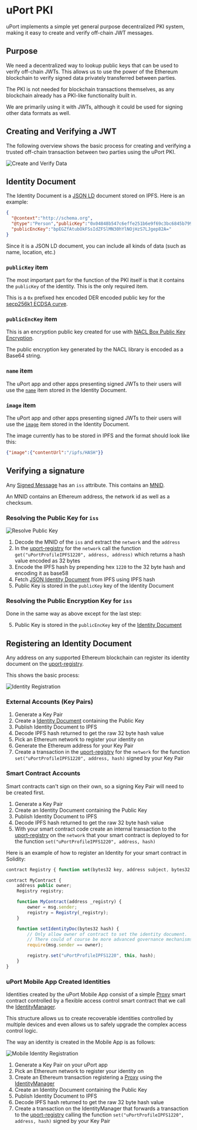 # uPort PKI

uPort implements a simple yet general purpose decentralized PKI system, making it easy to create and verify off-chain JWT messages.

## Purpose

We need a decentralized way to lookup public keys that can be used to verify off-chain JWTs. This allows us to use the power of the Ethereum blockchain to verify signed data privately transferred between parties.

The PKI is not needed for blockchain transactions themselves, as any blockchain already has a PKI-like functionality built in.

We are primarily using it with JWTs, although it could be used for signing other data formats as well.

## Creating and Verifying a JWT

The following overview shows the basic process for creating and verifying a trusted off-chain transaction between two parties using the uPort PKI.

![Create and Verify Data](jwtflow.png)

## Identity Document

The Identity Document is a [JSON LD](https://json-ld.org) document stored on IPFS. Here is an example:

[IPFS Hash QmNVHxsMAXvYktfHLYhRjcL7hGBBojTwY7mnJKsJweCZJK]:https://ipfs.infura.io/ipfs/QmNVHxsMAXvYktfHLYhRjcL7hGBBojTwY7mnJKsJweCZJK

```json
{
  "@context":"http://schema.org",
  "@type":"Person","publicKey":"0x04848b547c6effe251b6e9f69c3bc6845b7997963554703aa41bc1b4c8d8db787ac966938139d5b36f404b89727fbc279153a20ad43ff25da0c30edb8b84d9c836",
  "publicEncKey":"bpEGZfAtubOkFSsIdZFSlMN30hYlNOjHzS7LJgep82A="
}
```

Since it is a JSON LD document, you can include all kinds of data (such as name, location, etc.)

### `publicKey` item

The most important part for the function of the PKI itself is that it contains the `publicKey` of the identity. This is the only required item.

This is a `0x` prefixed hex encoded DER encoded public key for the [secp256k1 ECDSA curve](https://en.bitcoin.it/wiki/Secp256k1).

### `publicEncKey` item

This is an encryption public key created for use with [NACL Box Public Key Encryption](http://nacl.cr.yp.to/box.html).

The public encryption key generated by the NACL library is encoded as a Base64 string.

### `name` item

The uPort app and other apps presenting signed JWTs to their users will use the [`name`](http://schema.org/name) item stored in the Identity Document.

### `image` item

The uPort app and other apps presenting signed JWTs to their users will use the [`image`](http://schema.org/image) item stored in the Identity Document.

The image currently has to be stored in IPFS and the format should look like this:

```json
{"image":{"contentUrl":"/ipfs/HASH"}}
```

## Verifying a signature

Any [Signed Message](../messages/index.md) has an `iss` attribute. This contains an [MNID](https://github.com/uport-project/mnid).

An MNID contains an Ethereum address, the network id as well as a checksum.

### Resolving the Public Key for `iss`

![Resolve Public Key](resolve.png)

1. Decode the MNID of the `iss` and extract the `network` and the `address`
2. In the [uport-registry](https://github.com/uport-project/uport-registry) for the `network` call the function `get("uPortProfileIPFS1220", address, address)` which returns a hash value encoded as 32 bytes
3. Encode the IPFS hash by prepending hex `1220` to the 32 byte hash and encoding it as base58
4. Fetch [JSON Identity Document](./identitydocument.md) from IPFS using IPFS hash
5. Public Key is stored in the `publicKey` key of the Identity Document

### Resolving the Public Encryption Key for `iss`

Done in the same way as above except for the last step:

5. Public Key is stored in the `publicEncKey` key of the [Identity Document](./identitydocument.md)

## Registering an Identity Document

Any address on any supported Ethereum blockchain can register its identity document on the [uport-registry](https://github.com/uport-project/uport-registry).

This shows the basic process:

![Identity Registration](registration.png)

### External Accounts (Key Pairs)

1. Generate a Key Pair
1. Create a [Identity Document](./identitydocument.md) containing the Public Key
1. Publish Identity Document to IPFS
1. Decode IPFS hash returned to get the raw 32 byte hash value
1. Pick an Ethereum network to register your identity on
1. Generate the Ethereum address for your Key Pair
1. Create a transaction in the [uport-registry](https://github.com/uport-project/uport-registry) for the `network` for the function `set("uPortProfileIPFS1220", address, hash)` signed by your Key Pair

### Smart Contract Accounts

Smart contracts can't sign on their own, so a signing Key Pair will need to be created first.

1. Generate a Key Pair
1. Create an Identity Document containing the Public Key
1. Publish Identity Document to IPFS
1. Decode IPFS hash returned to get the raw 32 byte hash value
1. With your smart contract code create an internal transaction to the [uport-registry](https://github.com/uport-project/uport-registry) on the `network` that your smart contract is deployed to for the function `set("uPortProfileIPFS1220", address, hash)`

Here is an example of how to register an Identity for your smart contract in Solidity:

```js
contract Registry { function set(bytes32 key, address subject, bytes32 value); }

contract MyContract {
    address public owner;
    Registry registry;

    function MyContract(address _registry) {
        owner = msg.sender;
        registry = Registry(_registry);
    }

    function setIdentityDoc(bytes32 hash) {
        // Only allow owner of contract to set the identity document.
        // There could of course be more advanced governance mechanisms here.
        require(msg.sender == owner);

        registry.set("uPortProfileIPFS1220", this, hash);
    }
}
```

### uPort Mobile App Created Identities

Identities created by the uPort Mobile App consist of a simple [Proxy](https://github.com/uport-project/uport-identity/blob/develop/contracts/Proxy.sol) smart contract controlled by a flexible access control smart contract that we call the [IdentityManager](https://github.com/uport-project/uport-identity/blob/develop/contracts/IdentityManager.sol).

This structure allows us to create recoverable identities controlled by multiple devices and even allows us to safely upgrade the complex access control logic.

The way an identity is created in the Mobile App is as follows:

![Mobile Identity Registration](mobileregistration.png)

1. Generate a Key Pair on your uPort app
1. Pick an Ethereum network to register your identity on
1. Create an Ethereum transaction registering a [Proxy](https://github.com/uport-project/uport-identity/blob/develop/contracts/Proxy.sol) using the [IdentityManager](https://github.com/uport-project/uport-identity/blob/develop/contracts/IdentityManager.sol)
1. Create an Identity Document containing the Public Key
1. Publish Identity Document to IPFS
1. Decode IPFS hash returned to get the raw 32 byte hash value
1. Create a transaction on the IdentityManager that forwards a transaction to the [uport-registry](https://github.com/uport-project/uport-registry) calling the function `set("uPortProfileIPFS1220", address, hash)` signed by your Key Pair
